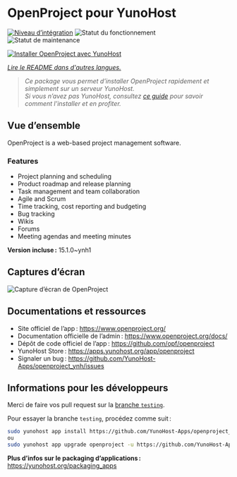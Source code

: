 <!--
Nota bene : ce README est automatiquement généré par <https://github.com/YunoHost/apps/tree/master/tools/readme_generator>
Il NE doit PAS être modifié à la main.
-->

# OpenProject pour YunoHost

[![Niveau d’intégration](https://apps.yunohost.org/badge/integration/openproject)](https://ci-apps.yunohost.org/ci/apps/openproject/)
![Statut du fonctionnement](https://apps.yunohost.org/badge/state/openproject)
![Statut de maintenance](https://apps.yunohost.org/badge/maintained/openproject)

[![Installer OpenProject avec YunoHost](https://install-app.yunohost.org/install-with-yunohost.svg)](https://install-app.yunohost.org/?app=openproject)

*[Lire le README dans d'autres langues.](./ALL_README.md)*

> *Ce package vous permet d’installer OpenProject rapidement et simplement sur un serveur YunoHost.*  
> *Si vous n’avez pas YunoHost, consultez [ce guide](https://yunohost.org/install) pour savoir comment l’installer et en profiter.*

## Vue d’ensemble

OpenProject is a web-based project management software.

### Features

- Project planning and scheduling
- Product roadmap and release planning
- Task management and team collaboration
- Agile and Scrum
- Time tracking, cost reporting and budgeting
- Bug tracking
- Wikis
- Forums
- Meeting agendas and meeting minutes


**Version incluse :** 15.1.0~ynh1

## Captures d’écran

![Capture d’écran de OpenProject](./doc/screenshots/screenshot1.png)

## Documentations et ressources

- Site officiel de l’app : <https://www.openproject.org/>
- Documentation officielle de l’admin : <https://www.openproject.org/docs/>
- Dépôt de code officiel de l’app : <https://github.com/opf/openproject>
- YunoHost Store : <https://apps.yunohost.org/app/openproject>
- Signaler un bug : <https://github.com/YunoHost-Apps/openproject_ynh/issues>

## Informations pour les développeurs

Merci de faire vos pull request sur la [branche `testing`](https://github.com/YunoHost-Apps/openproject_ynh/tree/testing).

Pour essayer la branche `testing`, procédez comme suit :

```bash
sudo yunohost app install https://github.com/YunoHost-Apps/openproject_ynh/tree/testing --debug
ou
sudo yunohost app upgrade openproject -u https://github.com/YunoHost-Apps/openproject_ynh/tree/testing --debug
```

**Plus d’infos sur le packaging d’applications :** <https://yunohost.org/packaging_apps>
